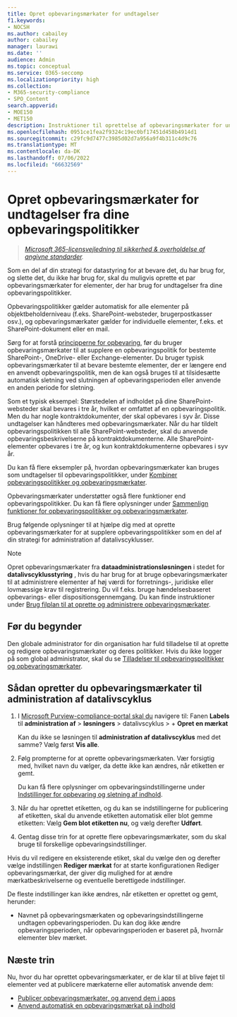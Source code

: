 ```yaml
---
title: Opret opbevaringsmærkater for undtagelser
f1.keywords:
- NOCSH
ms.author: cabailey
author: cabailey
manager: laurawi
ms.date: ''
audience: Admin
ms.topic: conceptual
ms.service: O365-seccomp
ms.localizationpriority: high
ms.collection:
- M365-security-compliance
- SPO_Content
search.appverid:
- MOE150
- MET150
description: Instruktioner til oprettelse af opbevaringsmærkater for undtagelser fra opbevaringspolitikker for administration af datalivscyklus, så du kan bevare det, du har brug for, og slette det, du ikke har brug for.
ms.openlocfilehash: 0951ce1fea2f9324c19ec0bf17451d458b4914d1
ms.sourcegitcommit: c29fc9d7477c3985d02d7a956a9f4b311c4d9c76
ms.translationtype: MT
ms.contentlocale: da-DK
ms.lasthandoff: 07/06/2022
ms.locfileid: "66632569"
---
```

# <a name="create-retention-labels-for-exceptions-to-your-retention-policies"></a>Opret opbevaringsmærkater for undtagelser fra dine opbevaringspolitikker

>*[Microsoft 365-licensvejledning til sikkerhed & overholdelse af angivne standarder](/office365/servicedescriptions/microsoft-365-service-descriptions/microsoft-365-tenantlevel-services-licensing-guidance/microsoft-365-security-compliance-licensing-guidance).*

Som en del af din strategi for datastyring for at bevare det, du har brug for, og slette det, du ikke har brug for, skal du muligvis oprette et par opbevaringsmærkater for elementer, der har brug for undtagelser fra dine opbevaringspolitikker.

Opbevaringspolitikker gælder automatisk for alle elementer på objektbeholderniveau (f.eks. SharePoint-websteder, brugerpostkasser osv.), og opbevaringsmærkater gælder for individuelle elementer, f.eks. et SharePoint-dokument eller en mail.

Sørg for at forstå [principperne for opbevaring,](retention.md#the-principles-of-retention-or-what-takes-precedence) før du bruger opbevaringsmærkater til at supplere en opbevaringspolitik for bestemte SharePoint-, OneDrive- eller Exchange-elementer. Du bruger typisk opbevaringsmærkater til at bevare bestemte elementer, der er længere end en anvendt opbevaringspolitik, men de kan også bruges til at tilsidesætte automatisk sletning ved slutningen af opbevaringsperioden eller anvende en anden periode for sletning.

Som et typisk eksempel: Størstedelen af indholdet på dine SharePoint-websteder skal bevares i tre år, hvilket er omfattet af en opbevaringspolitik. Men du har nogle kontraktdokumenter, der skal opbevares i syv år. Disse undtagelser kan håndteres med opbevaringsmærkater. Når du har tildelt opbevaringspolitikken til alle SharePoint-websteder, skal du anvende opbevaringsbeskrivelserne på kontraktdokumenterne. Alle SharePoint-elementer opbevares i tre år, og kun kontraktdokumenterne opbevares i syv år.

Du kan få flere eksempler på, hvordan opbevaringsmærkater kan bruges som undtagelser til opbevaringspolitikker, under [Kombiner opbevaringspolitikker og opbevaringsmærkater](retention.md#combining-retention-policies-and-retention-labels).

Opbevaringsmærkater understøtter også flere funktioner end opbevaringspolitikker. Du kan få flere oplysninger under [Sammenlign funktioner for opbevaringspolitikker og opbevaringsmærkater](retention.md#compare-capabilities-for-retention-policies-and-retention-labels).

Brug følgende oplysninger til at hjælpe dig med at oprette opbevaringsmærkater for at supplere opbevaringspolitikker som en del af din strategi for administration af datalivscyklusser.

> [!NOTE]
> Opret opbevaringsmærkater fra **dataadministrationsløsningen** i stedet for **datalivscyklusstyring** , hvis du har brug for at bruge opbevaringsmærkater til at administrere elementer af høj værdi for forretnings-, juridiske eller lovmæssige krav til registrering. Du vil f.eks. bruge hændelsesbaseret opbevarings- eller dispositionsgennemgang. Du kan finde instruktioner under [Brug filplan til at oprette og administrere opbevaringsmærkater](file-plan-manager.md).

## <a name="before-you-begin"></a>Før du begynder

Den globale administrator for din organisation har fuld tilladelse til at oprette og redigere opbevaringsmærkater og deres politikker. Hvis du ikke logger på som global administrator, skal du se [Tilladelser til opbevaringspolitikker og opbevaringsmærkater](get-started-with-data-lifecycle-management.md#permissions-for-retention-policies-and-retention-labels).

## <a name="how-to-create-retention-labels-for-data-lifecycle-management"></a>Sådan opretter du opbevaringsmærkater til administration af datalivscyklus

1. I [Microsoft Purview-compliance-portal skal du](https://compliance.microsoft.com/) navigere til: Fanen **Labels** til **administration af** >  **løsningers** >  datalivscyklus > + **Opret en mærkat**
    
    Kan du ikke se løsningen til **administration af datalivscyklus** med det samme? Vælg først **Vis alle**. 

2. Følg prompterne for at oprette opbevaringsmærkaten. Vær forsigtig med, hvilket navn du vælger, da dette ikke kan ændres, når etiketten er gemt.
    
    Du kan få flere oplysninger om opbevaringsindstillingerne under [Indstillinger for opbevaring og sletning af indhold](retention-settings.md#settings-for-retaining-and-deleting-content).

3. Når du har oprettet etiketten, og du kan se indstillingerne for publicering af etiketten, skal du anvende etiketten automatisk eller blot gemme etiketten: Vælg **Gem blot etiketten nu**, og vælg derefter **Udført**.

4. Gentag disse trin for at oprette flere opbevaringsmærkater, som du skal bruge til forskellige opbevaringsindstillinger.

Hvis du vil redigere en eksisterende etiket, skal du vælge den og derefter vælge indstillingen **Rediger mærkat** for at starte konfigurationen Rediger opbevaringsmærkat, der giver dig mulighed for at ændre mærkatbeskrivelserne og eventuelle berettigede indstillinger.

De fleste indstillinger kan ikke ændres, når etiketten er oprettet og gemt, herunder:
- Navnet på opbevaringsmærkaten og opbevaringsindstillingerne undtagen opbevaringsperioden. Du kan dog ikke ændre opbevaringsperioden, når opbevaringsperioden er baseret på, hvornår elementer blev mærket.

## <a name="next-steps"></a>Næste trin

Nu, hvor du har oprettet opbevaringsmærkater, er de klar til at blive føjet til elementer ved at publicere mærkaterne eller automatisk anvende dem:
- [Publicer opbevaringsmærkater, og anvend dem i apps](create-apply-retention-labels.md)
- [Anvend automatisk en opbevaringsmærkat på indhold](apply-retention-labels-automatically.md)
